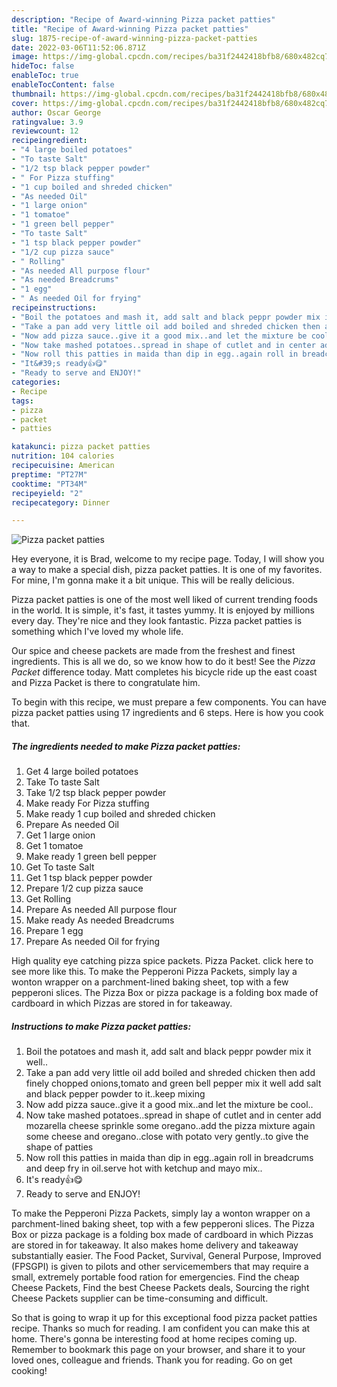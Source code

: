 ```yaml
---
description: "Recipe of Award-winning Pizza packet patties"
title: "Recipe of Award-winning Pizza packet patties"
slug: 1875-recipe-of-award-winning-pizza-packet-patties
date: 2022-03-06T11:52:06.871Z
image: https://img-global.cpcdn.com/recipes/ba31f2442418bfb8/680x482cq70/pizza-packet-patties-recipe-main-photo.jpg
hideToc: false
enableToc: true
enableTocContent: false
thumbnail: https://img-global.cpcdn.com/recipes/ba31f2442418bfb8/680x482cq70/pizza-packet-patties-recipe-main-photo.jpg
cover: https://img-global.cpcdn.com/recipes/ba31f2442418bfb8/680x482cq70/pizza-packet-patties-recipe-main-photo.jpg
author: Oscar George
ratingvalue: 3.9
reviewcount: 12
recipeingredient:
- "4 large boiled potatoes"
- "To taste Salt"
- "1/2 tsp black pepper powder"
- " For Pizza stuffing"
- "1 cup boiled and shreded chicken"
- "As needed Oil"
- "1 large onion"
- "1 tomatoe"
- "1 green bell pepper"
- "To taste Salt"
- "1 tsp black pepper powder"
- "1/2 cup pizza sauce"
- " Rolling"
- "As needed All purpose flour"
- "As needed Breadcrums"
- "1 egg"
- " As needed Oil for frying"
recipeinstructions:
- "Boil the potatoes and mash it, add salt and black peppr powder mix it well.."
- "Take a pan add very little oil add boiled and shreded chicken then add finely chopped onions,tomato and green bell pepper mix it well add salt and black pepper powder to it..keep mixing"
- "Now add pizza sauce..give it a good mix..and let the mixture be cool.."
- "Now take mashed potatoes..spread in shape of cutlet and in center add mozarella cheese sprinkle some oregano..add the pizza mixture again some cheese and oregano..close with potato very gently..to give the shape of patties"
- "Now roll this patties in maida than dip in egg..again roll in breadcrums and deep fry in oil.serve hot with ketchup and mayo mix.."
- "It&#39;s ready👍😋"
- "Ready to serve and ENJOY!"
categories:
- Recipe
tags:
- pizza
- packet
- patties

katakunci: pizza packet patties 
nutrition: 104 calories
recipecuisine: American
preptime: "PT27M"
cooktime: "PT34M"
recipeyield: "2"
recipecategory: Dinner

---
```



![Pizza packet patties](https://img-global.cpcdn.com/recipes/ba31f2442418bfb8/680x482cq70/pizza-packet-patties-recipe-main-photo.jpg)

Hey everyone, it is Brad, welcome to my recipe page. Today, I will show you a way to make a special dish, pizza packet patties. It is one of my favorites. For mine, I'm gonna make it a bit unique. This will be really delicious.

Pizza packet patties is one of the most well liked of current trending foods in the world. It is simple, it's fast, it tastes yummy. It is enjoyed by millions every day. They're nice and they look fantastic. Pizza packet patties is something which I've loved my whole life.

Our spice and cheese packets are made from the freshest and finest ingredients. This is all we do, so we know how to do it best! See the *Pizza Packet* difference today. Matt completes his bicycle ride up the east coast and Pizza Packet is there to congratulate him.


To begin with this recipe, we must prepare a few components. You can have pizza packet patties using 17 ingredients and 6 steps. Here is how you cook that.

<!--inarticleads1-->

##### The ingredients needed to make Pizza packet patties:

1. Get 4 large boiled potatoes
1. Take To taste Salt
1. Take 1/2 tsp black pepper powder
1. Make ready  For Pizza stuffing
1. Make ready 1 cup boiled and shreded chicken
1. Prepare As needed Oil
1. Get 1 large onion
1. Get 1 tomatoe
1. Make ready 1 green bell pepper
1. Get To taste Salt
1. Get 1 tsp black pepper powder
1. Prepare 1/2 cup pizza sauce
1. Get  Rolling
1. Prepare As needed All purpose flour
1. Make ready As needed Breadcrums
1. Prepare 1 egg
1. Prepare  As needed Oil for frying


High quality eye catching pizza spice packets. Pizza Packet. click here to see more like this. To make the Pepperoni Pizza Packets, simply lay a wonton wrapper on a parchment-lined baking sheet, top with a few pepperoni slices. The Pizza Box or pizza package is a folding box made of cardboard in which Pizzas are stored in for takeaway. 

<!--inarticleads2-->

##### Instructions to make Pizza packet patties:

1. Boil the potatoes and mash it, add salt and black peppr powder mix it well..
1. Take a pan add very little oil add boiled and shreded chicken then add finely chopped onions,tomato and green bell pepper mix it well add salt and black pepper powder to it..keep mixing
1. Now add pizza sauce..give it a good mix..and let the mixture be cool..
1. Now take mashed potatoes..spread in shape of cutlet and in center add mozarella cheese sprinkle some oregano..add the pizza mixture again some cheese and oregano..close with potato very gently..to give the shape of patties
1. Now roll this patties in maida than dip in egg..again roll in breadcrums and deep fry in oil.serve hot with ketchup and mayo mix..
1. It&#39;s ready👍😋
1. Ready to serve and ENJOY!

To make the Pepperoni Pizza Packets, simply lay a wonton wrapper on a parchment-lined baking sheet, top with a few pepperoni slices. The Pizza Box or pizza package is a folding box made of cardboard in which Pizzas are stored in for takeaway. It also makes home delivery and takeaway substantially easier. The Food Packet, Survival, General Purpose, Improved (FPSGPI) is given to pilots and other servicemembers that may require a small, extremely portable food ration for emergencies. Find the cheap Cheese Packets, Find the best Cheese Packets deals, Sourcing the right Cheese Packets supplier can be time-consuming and difficult. 

So that is going to wrap it up for this exceptional food pizza packet patties recipe. Thanks so much for reading. I am confident you can make this at home. There's gonna be interesting food at home recipes coming up. Remember to bookmark this page on your browser, and share it to your loved ones, colleague and friends. Thank you for reading. Go on get cooking!

